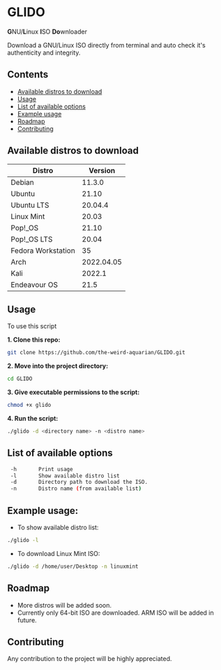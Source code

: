 # GLIDO
**G**NU/**L**inux **I**SO **Do**wnloader

Download a GNU/Linux ISO directly from terminal and auto check it's authenticity and integrity.



## Contents
- [Available distros to download](#available-distros-to-download)
- [Usage](#usage)
- [List of available options](#list-of-available-options)
- [Example usage](#example-usage)
- [Roadmap](#roadmap)
- [Contributing](#contributing)



## Available distros to download

**Distro** | **Version**
--- | ---
Debian | 11.3.0
Ubuntu | 21.10
Ubuntu LTS | 20.04.4
Linux Mint | 20.03
Pop!_OS | 21.10
Pop!_OS LTS | 20.04
Fedora Workstation | 35
Arch | 2022.04.05
Kali | 2022.1
Endeavour OS | 21.5



## Usage
To use this script

**1. Clone this repo:**
```sh
git clone https://github.com/the-weird-aquarian/GLIDO.git
```

**2. Move into the project directory:**
```sh
cd GLIDO
```

**3. Give executable permissions to the script:**
```sh
chmod +x glido
```

**4. Run the script:**
```sh
./glido -d <directory name> -n <distro name>
```



## List of available options
```sh
 -h       Print usage
 -l       Show available distro list
 -d       Directory path to download the ISO.
 -n       Distro name (from available list)
```



## Example usage:
- To show available distro list:
```sh
./glido -l
```
- To download Linux Mint ISO:
```sh
./glido -d /home/user/Desktop -n linuxmint
```



## Roadmap
- More distros will be added soon.
- Currently only 64-bit ISO are downloaded. ARM ISO will be added in future.



## Contributing
Any contribution to the project will be highly appreciated.

